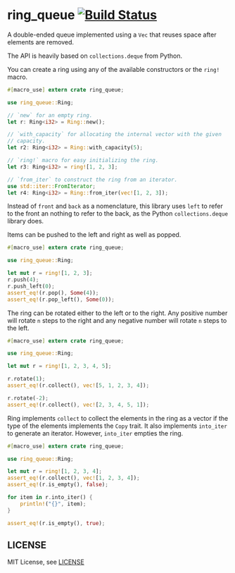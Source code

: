 # ring_queue [![Build Status](https://travis-ci.org/erizocosmico/ring_queue.svg?branch=master)](https://travis-ci.org/erizocosmico/ring_queue)

A double-ended queue implemented using a `Vec` that reuses space after
elements are removed.

The API is heavily based on `collections.deque` from Python.

You can create a ring using any of the available constructors or the `ring!` macro.

```rust
#[macro_use] extern crate ring_queue;

use ring_queue::Ring;

// `new` for an empty ring.
let r: Ring<i32> = Ring::new();

// `with_capacity` for allocating the internal vector with the given
// capacity.
let r2: Ring<i32> = Ring::with_capacity(5);

// `ring!` macro for easy initializing the ring.
let r3: Ring<i32> = ring![1, 2, 3];

// `from_iter` to construct the ring from an iterator.
use std::iter::FromIterator;
let r4: Ring<i32> = Ring::from_iter(vec![1, 2, 3]);
```

Instead of `front` and `back` as a nomenclature, this library uses `left`
to refer to the front an nothing to refer to the back, as the Python
`collections.deque` library does.

Items can be pushed to the left and right as well as popped.

```rust
#[macro_use] extern crate ring_queue;

use ring_queue::Ring;

let mut r = ring![1, 2, 3];
r.push(4);
r.push_left(0);
assert_eq!(r.pop(), Some(4));
assert_eq!(r.pop_left(), Some(0));
```

The ring can be rotated either to the left or to the right. Any positive
number will rotate `n` steps to the right and any negative number will
rotate `n` steps to the left.

```rust
#[macro_use] extern crate ring_queue;

use ring_queue::Ring;

let mut r = ring![1, 2, 3, 4, 5];

r.rotate(1);
assert_eq!(r.collect(), vec![5, 1, 2, 3, 4]);

r.rotate(-2);
assert_eq!(r.collect(), vec![2, 3, 4, 5, 1]);
```

Ring implements `collect` to collect the elements in the ring as a vector
if the type of the elements implements the `Copy` trait.
It also implements `into_iter` to generate an iterator. However,
`into_iter` empties the ring.

```rust
#[macro_use] extern crate ring_queue;

use ring_queue::Ring;

let mut r = ring![1, 2, 3, 4];
assert_eq!(r.collect(), vec![1, 2, 3, 4]);
assert_eq!(r.is_empty(), false);

for item in r.into_iter() {
    println!("{}", item);
}

assert_eq!(r.is_empty(), true);
```

## LICENSE

MIT License, see [LICENSE](/LICENSE)